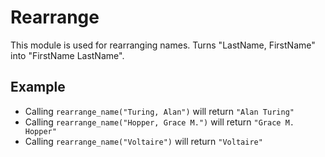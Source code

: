 Rearrange
=========

This module is used for rearranging names.
Turns "LastName, FirstName" into "FirstName LastName".

## Example

* Calling `rearrange_name("Turing, Alan")` will return `"Alan Turing"`
* Calling `rearrange_name("Hopper, Grace M.")` will return `"Grace M. Hopper"`
* Calling `rearrange_name("Voltaire")` will return `"Voltaire"` 
